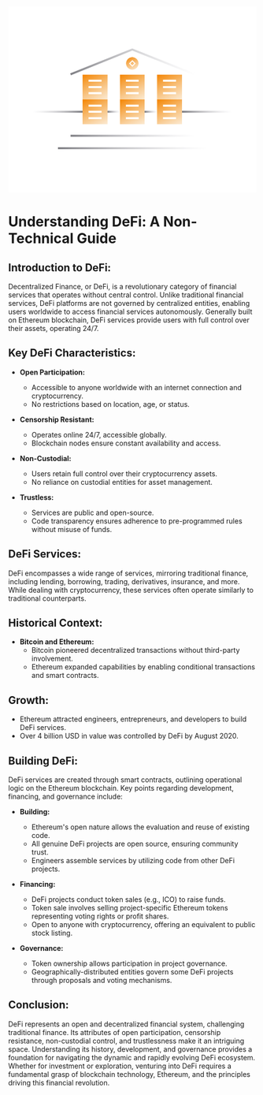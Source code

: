 ![](../images/defi-Main-l.png)

# Understanding DeFi: A Non-Technical Guide

## Introduction to DeFi:
Decentralized Finance, or DeFi, is a revolutionary category of financial services that operates without central control. Unlike traditional financial services, DeFi platforms are not governed by centralized entities, enabling users worldwide to access financial services autonomously. Generally built on Ethereum blockchain, DeFi services provide users with full control over their assets, operating 24/7.

## Key DeFi Characteristics:

- **Open Participation:**
  - Accessible to anyone worldwide with an internet connection and cryptocurrency.
  - No restrictions based on location, age, or status.

- **Censorship Resistant:**
  - Operates online 24/7, accessible globally.
  - Blockchain nodes ensure constant availability and access.

- **Non-Custodial:**
  - Users retain full control over their cryptocurrency assets.
  - No reliance on custodial entities for asset management.

- **Trustless:**
  - Services are public and open-source.
  - Code transparency ensures adherence to pre-programmed rules without misuse of funds.

## DeFi Services:
DeFi encompasses a wide range of services, mirroring traditional finance, including lending, borrowing, trading, derivatives, insurance, and more. While dealing with cryptocurrency, these services often operate similarly to traditional counterparts.

## Historical Context:

- **Bitcoin and Ethereum:**
  - Bitcoin pioneered decentralized transactions without third-party involvement.
  - Ethereum expanded capabilities by enabling conditional transactions and smart contracts.

## Growth:

- Ethereum attracted engineers, entrepreneurs, and developers to build DeFi services.
- Over 4 billion USD in value was controlled by DeFi by August 2020.

## Building DeFi:
DeFi services are created through smart contracts, outlining operational logic on the Ethereum blockchain. Key points regarding development, financing, and governance include:

- **Building:**
  - Ethereum's open nature allows the evaluation and reuse of existing code.
  - All genuine DeFi projects are open source, ensuring community trust.
  - Engineers assemble services by utilizing code from other DeFi projects.

- **Financing:**
  - DeFi projects conduct token sales (e.g., ICO) to raise funds.
  - Token sale involves selling project-specific Ethereum tokens representing voting rights or profit shares.
  - Open to anyone with cryptocurrency, offering an equivalent to public stock listing.

- **Governance:**
  - Token ownership allows participation in project governance.
  - Geographically-distributed entities govern some DeFi projects through proposals and voting mechanisms.

## Conclusion:
DeFi represents an open and decentralized financial system, challenging traditional finance. Its attributes of open participation, censorship resistance, non-custodial control, and trustlessness make it an intriguing space. Understanding its history, development, and governance provides a foundation for navigating the dynamic and rapidly evolving DeFi ecosystem. Whether for investment or exploration, venturing into DeFi requires a fundamental grasp of blockchain technology, Ethereum, and the principles driving this financial revolution.

 